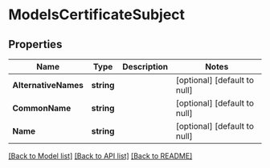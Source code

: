 # ModelsCertificateSubject

## Properties
Name | Type | Description | Notes
------------ | ------------- | ------------- | -------------
**AlternativeNames** | **string** |  | [optional] [default to null]
**CommonName** | **string** |  | [optional] [default to null]
**Name** | **string** |  | [optional] [default to null]

[[Back to Model list]](../README.md#documentation-for-models) [[Back to API list]](../README.md#documentation-for-api-endpoints) [[Back to README]](../README.md)


